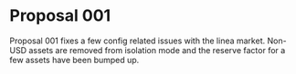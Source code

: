 # Proposal 001

Proposal 001 fixes a few config related issues with the linea market. Non-USD assets are removed from isolation mode and the reserve factor for a few assets have been bumped up.
